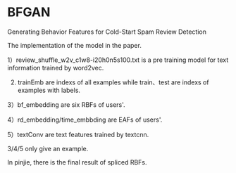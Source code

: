 # BFGAN
Generating Behavior Features for Cold-Start Spam Review Detection

The implementation of the model in the paper.


1）review_shuffle_w2v_c1w8-i20h0n5s100.txt  is a pre training model for text information trained by word2vec.

2) trainEmb are indexs of all examples while train、test are indexs of examples with labels.

3）bf_embedding are six RBFs of users'.

4）rd_embedding/time_embbding are EAFs of users'.

5）textConv are text features trained by textcnn. 

3/4/5 only give an example.

In pinjie, there is the final result of spliced RBFs.
